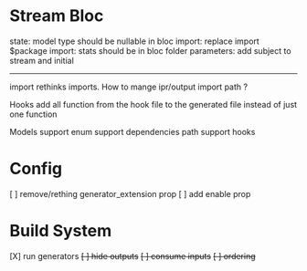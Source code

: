 # Stream Bloc
state: model type should be nullable in bloc
import: replace import $package
import: stats should be in bloc folder
parameters: add subject to stream and initial



-----
import
  rethinks imports. How to mange ipr/output import path ?

Hooks
  add all function from the hook file to the generated file instead of just one function

Models
  support enum
  support dependencies path
  support hooks

# Config
[ ] remove/rething generator_extension prop
[ ] add enable prop

# Build System
[X] run generators
  ~~[ ] hide outputs~~
  ~~[ ] consume inputs~~
  ~~[ ] ordering~~
